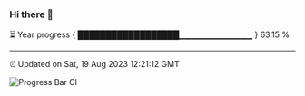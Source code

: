 ### Hi there 👋

⏳ Year progress { ██████████████████▁▁▁▁▁▁▁▁▁▁▁▁ } 63.15 %

---

⏰ Updated on Sat, 19 Aug 2023 12:21:12 GMT

![Progress Bar CI](https://github.com/liununu/liununu/workflows/Progress%20Bar%20CI/badge.svg)
